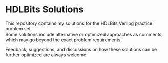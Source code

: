 # HDLBits Solutions

This repository contains my solutions for the HDLBits Verilog practice problem set.  
Some solutions include alternative or optimized approaches as comments, which may go beyond the exact problem requirements.  

Feedback, suggestions, and discussions on how these solutions can be further optimized are always welcome.
